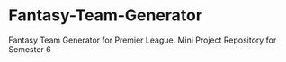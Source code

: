 # Fantasy-Team-Generator
Fantasy Team Generator for Premier League. Mini Project Repository for Semester 6
